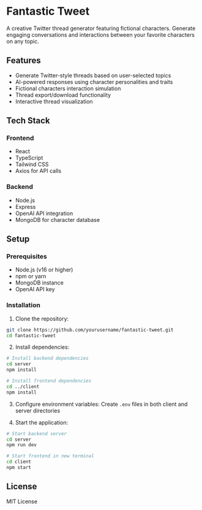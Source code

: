 # Fantastic Tweet

A creative Twitter thread generator featuring fictional characters. Generate engaging conversations and interactions between your favorite characters on any topic.

## Features

- Generate Twitter-style threads based on user-selected topics
- AI-powered responses using character personalities and traits
- Fictional characters interaction simulation
- Thread export/download functionality
- Interactive thread visualization

## Tech Stack

### Frontend

- React
- TypeScript
- Tailwind CSS
- Axios for API calls

### Backend

- Node.js
- Express
- OpenAI API integration
- MongoDB for character database

## Setup

### Prerequisites

- Node.js (v16 or higher)
- npm or yarn
- MongoDB instance
- OpenAI API key

### Installation

1. Clone the repository:

```bash
git clone https://github.com/yourusername/fantastic-tweet.git
cd fantastic-tweet
```

2. Install dependencies:

```bash
# Install backend dependencies
cd server
npm install

# Install frontend dependencies
cd ../client
npm install
```

3. Configure environment variables:
   Create `.env` files in both client and server directories

4. Start the application:

```bash
# Start backend server
cd server
npm run dev

# Start frontend in new terminal
cd client
npm start
```

## License

MIT License
